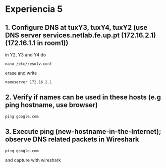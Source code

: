# Experiencia 5

## 1. Configure DNS at tuxY3, tuxY4, tuxY2 (use DNS server services.netlab.fe.up.pt (172.16.2.1) (172.16.1.1 in room1))

in Y2, Y3 and Y4 do

    nano /etc/resolv.conf

erase and write

    nameserver 172.16.2.1

## 2. Verify if names can be used in these hosts (e.g ping hostname, use browser)

    ping google.com

## 3. Execute ping (new-hostname-in-the-Internet); observe DNS related packets in Wireshark

    ping google.com

and capture with wireshark
